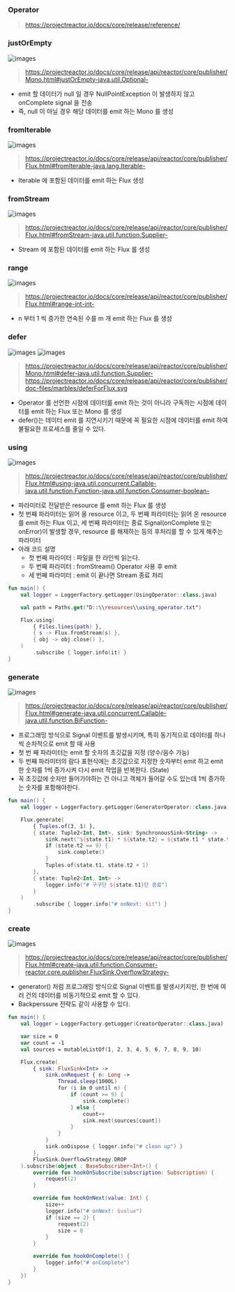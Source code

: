 ### Operator
> https://projectreactor.io/docs/core/release/reference/

### justOrEmpty
![images](https://projectreactor.io/docs/core/release/api/reactor/core/publisher/doc-files/marbles/justOrEmpty.svg)
> https://projectreactor.io/docs/core/release/api/reactor/core/publisher/Mono.html#justOrEmpty-java.util.Optional-
* emit 할 데이터가 null 일 경우 NullPointException 이 발생하지 않고 onComplete signal 을 전송
* 즉, null 이 아닐 경우 해당 데이터를 emit 하는 Mono 를 생성

### fromIterable
![images](https://projectreactor.io/docs/core/release/api/reactor/core/publisher/doc-files/marbles/fromIterable.svg)
> https://projectreactor.io/docs/core/release/api/reactor/core/publisher/Flux.html#fromIterable-java.lang.Iterable-
* Iterable 에 포함된 데이터를 emit 하는 Flux 생성

### fromStream
![images](https://projectreactor.io/docs/core/release/api/reactor/core/publisher/doc-files/marbles/fromStream.svg)
> https://projectreactor.io/docs/core/release/api/reactor/core/publisher/Flux.html#fromStream-java.util.function.Supplier- 
* Stream 에 포함된 데이터를 emit 하는 Flux 를 생성

### range
![images](https://projectreactor.io/docs/core/release/api/reactor/core/publisher/doc-files/marbles/range.svg)
> https://projectreactor.io/docs/core/release/api/reactor/core/publisher/Flux.html#range-int-int-
* n 부터 1 씩 증가한 연속된 수를 m 개 emit 하는 Flux 를 생성

### defer
![images](https://projectreactor.io/docs/core/release/api/reactor/core/publisher/doc-files/marbles/deferForMono.svg)
![images](https://projectreactor.io/docs/core/release/api/reactor/core/publisher/doc-files/marbles/deferForFlux.svg)
> https://projectreactor.io/docs/core/release/api/reactor/core/publisher/Mono.html#defer-java.util.function.Supplier-
> https://projectreactor.io/docs/core/release/api/reactor/core/publisher/doc-files/marbles/deferForFlux.svg
* Operator 를 선언한 시점에 데이터를 emit 하는 것이 아니라 구독하는 시점에 데이터를 emit 하는 Flux 또는 Mono 를 생성
* defer()는 데이터 emit 를 지연시키기 때문에 꼭 필요한 시점에 데이터를 emit 하여 불필요한 프로세스를 줄일 수 있다.

### using
![images](https://projectreactor.io/docs/core/release/api/reactor/core/publisher/doc-files/marbles/usingForFlux.svg)
> https://projectreactor.io/docs/core/release/api/reactor/core/publisher/Flux.html#using-java.util.concurrent.Callable-java.util.function.Function-java.util.function.Consumer-boolean-
* 파라미터로 전달받은 resource 를 emit 하는 Flux 를 생성
* 첫 번째 파라미터는 읽어 올 resource 이고, 두 번째 파라미터는 읽어 온 resource 를 emit 하는 Flux 이고, 세 번째 파라미터는 종료 Signal(onComplete 또는 onError)이 발생할 경우, resource 를 해제하는 등의 후처리를 할 수 있게 해주는 파라미터
* 아래 코드 설명
  * 첫 번째 파라미터 : 파일을 한 라인씩 읽는다.
  * 두 번째 파라미터 : fromStream() Operator 사용 후 emit
  * 세 번째 파라미터 : emit 이 끝나면 Stream 종료 처리
```kotlin
fun main() {
    val logger = LoggerFactory.getLogger(UsingOperator::class.java)

    val path = Paths.get("D::\\resources\\using_operator.txt")

    Flux.using(
        { Files.lines(path) },
        { s -> Flux.fromStream(s) },
        { obj -> obj.close() },
    )
        .subscribe { logger.info(it) }
}
```

### generate
![images](https://projectreactor.io/docs/core/release/api/reactor/core/publisher/doc-files/marbles/generate.svg)
> https://projectreactor.io/docs/core/release/api/reactor/core/publisher/Flux.html#generate-java.util.concurrent.Callable-java.util.function.BiFunction-
* 프로그래밍 방식으로 Signal 이벤트를 발생시키며, 특히 동기적으로 데이터를 하나씩 순차적으로 emit 할 때 사용
* 첫 번 째 파라미터는 emit 할 숫자의 초깃값을 지정 (양수/음수 가능)
* 두 번째 파라미터의 람다 표현식에는 초깃값으로 지정한 숫자부터 emit 하고 emit 한 숫자를 1씩 증가시켜 다시 emit 작업을 반복한다. (State)
* 꼭 초깃값에 숫자만 들어가야하는 건 아니고 객체가 들어갈 수도 있는데 1씩 증가하는 숫자를 포함해야한다.
```kotlin
fun main() {
    val logger = LoggerFactory.getLogger(GeneratorOperator::class.java)

    Flux.generate(
        { Tuples.of(3, 1) },
        { state: Tuple2<Int, Int>, sink: SynchronousSink<String> ->
            sink.next("${state.t1} * ${state.t2} = ${state.t1 * state.t2}")
            if (state.t2 == 9) {
                sink.complete()
            }
            Tuples.of(state.t1, state.t2 + 1)
        },
        { state: Tuple2<Int, Int> ->
            logger.info("# 구구단 ${state.t1}단 종료")
        }
    )
        .subscribe { logger.info("# onNext: $it") }
}
```

### create
![images](https://projectreactor.io/docs/core/release/api/reactor/core/publisher/doc-files/marbles/createWithOverflowStrategy.svg)
> https://projectreactor.io/docs/core/release/api/reactor/core/publisher/Flux.html#create-java.util.function.Consumer-reactor.core.publisher.FluxSink.OverflowStrategy-
* generator() 처럼 프로그래밍 방식으로 Signal 이벤트를 발생시키지만, 한 번에 여러 건의 데이터를 비동기적으로 emit 할 수 있다.
* Backperssure 전략도 같이 사용할 수 있다.
```kotlin
fun main() {
    val logger = LoggerFactory.getLogger(CreatorOperator::class.java)

    var size = 0
    var count = -1
    val sources = mutableListOf(1, 2, 3, 4, 5, 6, 7, 8, 9, 10)

    Flux.create(
        { sink: FluxSink<Int> ->
            sink.onRequest { n: Long ->
                Thread.sleep(1000L)
                for (i in 0 until n) {
                    if (count >= 9) {
                        sink.complete()
                    } else {
                        count++
                        sink.next(sources[count])
                    }
                }
            }
            sink.onDispose { logger.info("# clean up") }
        },
        FluxSink.OverflowStrategy.DROP
    ).subscribe(object : BaseSubscriber<Int>() {
        override fun hookOnSubscribe(subscription: Subscription) {
            request(2)
        }

        override fun hookOnNext(value: Int) {
            size++
            logger.info("# onNext: $value")
            if (size == 2) {
                request(2)
                size = 0
            }
        }

        override fun hookOnComplete() {
            logger.info("# onComplete")
        }
    })
}
```